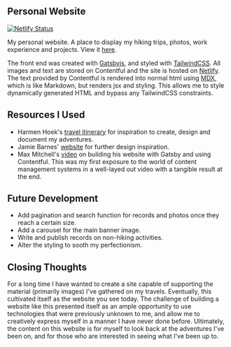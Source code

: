 ## Personal Website

[![Netlify Status](https://api.netlify.com/api/v1/badges/9fcda215-bdf5-47b2-a5a6-72c4a546aace/deploy-status)](https://app.netlify.com/sites/trusting-darwin-9db938/deploys)

My personal website. A place to display my hiking trips, photos, work experience and projects. View it [here](https://jamesaide.com/).

The front end was created with [Gatsbyjs](https://www.gatsbyjs.com/), and styled with [TailwindCSS](https://tailwindcss.com/). All images and text are stored on Contentful and the site is hosted on [Netlify](https://www.netlify.com/). The text provided by Contentful is rendered into normal html using [MDX](https://clubmate.fi/mdx-in-gatsby), which is like Markdown, but renders jsx and styling. This allows me to style dynamically generated HTML and bypass any TailwindCSS constraints.

## Resources I Used

- Harmen Hoek's [travel itinerary](https://harmenhoek.com/) for inspiration to create, design and document my adventures.
- Jamie Barnes' [website](https://www.jamiebarnesoutdoors.co.uk/) for further design inspiration.
- Max Mitchell's [video](https://www.youtube.com/watch?v=m6vxzu95sOI) on building his website with Gatsby and using Contentful. This was my first exposure to the world of content management systems in a well-layed out video with a tangible result at the end.

## Future Development

- Add pagination and search function for records and photos once they reach a certain size.
- Add a carousel for the main banner image.
- Write and publish records on non-hiking activities.
- Alter the styling to sooth my perfectionism.

## Closing Thoughts

For a long time I have wanted to create a site capable of supporting the material (primarily images) I've gathered on my travels. Eventually, this cultivated itself as the website you see today. The challenge of building a website like this presented itself as an ample opportunity to use technologies that were previously unknown to me, and allow me to creatively express myself in a manner I have never done before. Ultimately, the content on this website is for myself to look back at the adventures I've been on, and for those who are interested in seeing what I've been up to.
